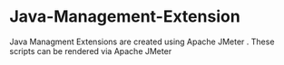 # Java-Management-Extension
Java Managment Extensions are created using Apache JMeter . 
These scripts can be rendered via Apache JMeter
